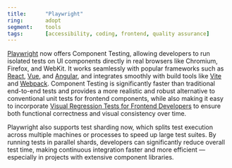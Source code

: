 ```yaml
---
title:      "Playwright"
ring:       adopt
segment:    tools
tags:       [accessibility, coding, frontend, quality assurance]
---
```


[Playwright](https://playwright.dev/) now offers Component Testing, allowing developers to run isolated tests on UI components directly in real browsers like Chromium, Firefox, and WebKit. It works seamlessly with popular frameworks such as [React](/languages-and-frameworks/react/), [Vue](/languages-and-frameworks/vue/), and [Angular](languages-and-frameworks/angular/), and integrates smoothly with build tools like [Vite](/tools/vite/) and [Webpack](https://techradar.aoe.com/tools/webpack/).
Component Testing is significantly faster than traditional end-to-end tests and provides a more realistic and robust alternative to conventional unit tests for frontend components, while also making it easy to incorporate [Visual Regression Tests for Frontend Developers](methods-and-patterns/visual-regression-tests/) to ensure both functional correctness and visual consistency over time.

Playwright also supports test sharding now, which splits test execution across multiple machines or processes to speed up large test suites. By running tests in parallel shards, developers can significantly reduce overall test time, making continuous integration faster and more efficient — especially in projects with extensive component libraries.
